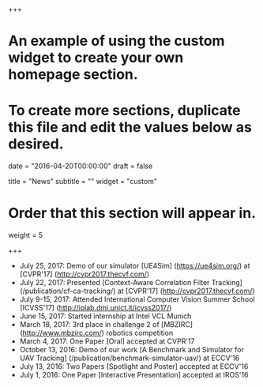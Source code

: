 +++
# An example of using the custom widget to create your own homepage section.
# To create more sections, duplicate this file and edit the values below as desired.

date = "2016-04-20T00:00:00"
draft = false

title = "News"
subtitle = ""
widget = "custom"

# Order that this section will appear in.
weight = 5

+++
- July 25, 2017: Demo of our simulator [UE4Sim] (https://ue4sim.org/) at [CVPR'17] (http://cvpr2017.thecvf.com/)
- July 22, 2017: Presented [Context-Aware Correlation Filter Tracking] (/publication/cf-ca-tracking/) at [CVPR'17] (http://cvpr2017.thecvf.com/)
- July 9-15, 2017: Attended International Computer Vision Summer School [ICVSS'17] (http://iplab.dmi.unict.it/icvss2017/)
- June 15, 2017: Started internship at Intel VCL Munich
- March 18, 2017: 3rd place in challenge 2 of [MBZIRC] (http://www.mbzirc.com/) robotics competition
- March 4, 2017: One Paper [Oral] accepted at CVPR'17
- October 13, 2016: Demo of our work [A Benchmark and Simulator for UAV Tracking] (/publication/benchmark-simulator-uav/) at ECCV'16
- July 13, 2016: Two Papers [Spotlight and Poster] accepted at ECCV'16
- July 1, 2016: One Paper [Interactive Presentation] accepted at IROS'16
